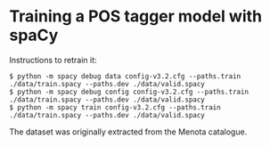 # Training a POS tagger model with spaCy


Instructions to retrain it:
```
$ python -m spacy debug data config-v3.2.cfg --paths.train ./data/train.spacy --paths.dev ./data/valid.spacy
$ python -m spacy debug config config-v3.2.cfg --paths.train ./data/train.spacy --paths.dev ./data/valid.spacy
$ python -m spacy train config-v3.2.cfg --paths.train ./data/train.spacy --paths.dev ./data/valid.spacy
```

The dataset was originally extracted from the Menota catalogue.

